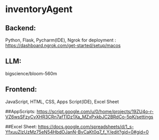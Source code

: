 # inventoryAgent

## Backend:
Python, Flask, 
Pycharm(IDE),
Ngrok for deployment : https://dashboard.ngrok.com/get-started/setup/macos

## LLM: 
bigscience/bloom-560m

## Frontend:
JavaScript, HTML, CSS,
Apps Script(IDE), 
Excel Sheet

##AppScripts: https://script.google.com/u/0/home/projects/19ZU4o-r-VZ6wsSFzyCvXHR3CRn7afTIDz1Xa_MZxPxkbJC2BRdCo-5pK/settings

##Excel Sheet: https://docs.google.com/spreadsheets/d/1_s-YfxuuZlzUzMz75eN54HbdOJanN-BvCaKt0q7_f_Y/edit?gid=0#gid=0


